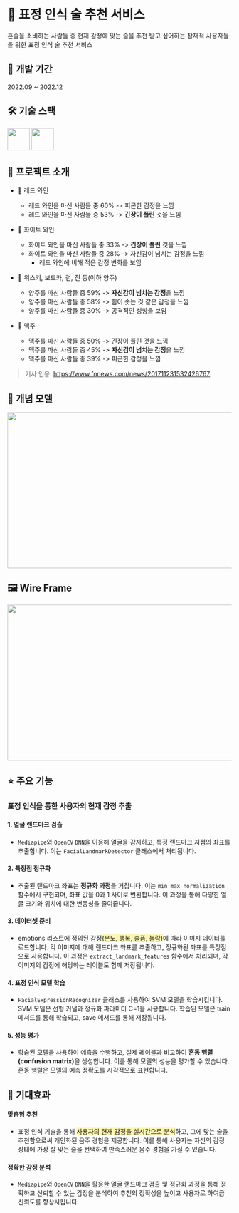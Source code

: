 # 🍹 표정 인식 술 추천 서비스

혼술을 소비하는 사람들 중 현재 감정에 맞는 술을 추천 받고 싶어하는 잠재적 사용자들을 위한 표정 인식 술 추천 서비스

## 📆 개발 기간

2022.09 ~ 2022.12

## 🛠️ 기술 스택

<img
  src="https://ifh.cc/g/V6JX9w.png"
  width="50"
  height="50"
/>
<img
  src="https://ifh.cc/g/czD6xf.png"
  width="50"
  height="50"
/>

## 📝 프로젝트 소개

- 🍷 레드 와인

  - 레드 와인을 마신 사람들 중 60% -> 피곤한 감정을 느낌
  - 레드 와인을 마신 사람들 중 53% -> <strong>긴장이 풀린</strong> 것을 느낌

- 🥂 화이트 와인

  - 화이트 와인을 마신 사람들 중 33% -> <strong>긴장이 풀린</strong> 것을 느낌
  - 화이트 와인을 마신 사람들 중 28% -> 자신감이 넘치는 감정을 느낌
    - 레드 와인에 비해 적은 감정 변화를 보임

- 🥃 위스키, 보드카, 럼, 진 등(이하 양주)

  - 양주를 마신 사람들 중 59% -> <strong>자신감이 넘치는 감정</strong>을 느낌
  - 양주를 마신 사람들 중 58% -> 힘이 솟는 것 같은 감정을 느낌
  - 양주를 마신 사람들 중 30% -> 공격적인 성향을 보임

- 🍺 맥주
  - 맥주를 마신 사람들 중 50% -> 긴장이 풀린 것을 느낌
  - 맥주를 마신 사람들 중 45% -> <strong>자신감이 넘치는 감정</strong>을 느낌
  - 맥주를 마신 사람들 중 39% -> 피곤한 감정을 느낌

> 기사 인용: https://www.fnnews.com/news/201711231532426767

## 🏹 개념 모델

<img
  src="https://ifh.cc/g/BdqTjq.png"
  width="550"
  height="350"
/>

## 🖼️ Wire Frame

<img
  src="https://ifh.cc/g/BRj9qw.png"
  width="600"
  height="350"
/>

## ⭐️ 주요 기능

### 표정 인식을 통한 사용자의 현재 감정 추출

#### 1. 얼굴 랜드마크 검출

- `Mediapipe`와 `OpenCV` `DNN`을 이용해 얼굴을 감지하고, 특정 랜드마크 지점의 좌표를 추출합니다. 이는 `FacialLandmarkDetector` 클래스에서 처리됩니다.

#### 2. 특징점 정규화

- 추출된 랜드마크 좌표는 <strong>정규화 과정</strong>을 거칩니다. 이는 `min_max_normalization` 함수에서 구현되며, 좌표 값을 0과 1 사이로 변환합니다. 이 과정을 통해 다양한 얼굴 크기와 위치에 대한 변동성을 줄여줍니다.

#### 3. 데이터셋 준비

- emotions 리스트에 정의된 감정<span style = 'background-color:#fff5b1'>(분노, 행복, 슬픔, 놀람)</span>에 따라 이미지 데이터를 로드합니다. 각 이미지에 대해 랜드마크 좌표를 추출하고, 정규화된 좌표를 특징점으로 사용합니다. 이 과정은 `extract_landmark_features` 함수에서 처리되며, 각 이미지의 감정에 해당하는 레이블도 함께 저장됩니다.

#### 4. 표정 인식 모델 학습

- `FacialExpressionRecognizer` 클래스를 사용하여 SVM 모델을 학습시킵니다. SVM 모델은 선형 커널과 정규화 파라미터 C=1을 사용합니다. 학습된 모델은 train 메서드를 통해 학습되고, save 메서드를 통해 저장됩니다.

#### 5. 성능 평가

- 학습된 모델을 사용하여 예측을 수행하고, 실제 레이블과 비교하여 <strong>혼동 행렬(confusion matrix)</strong>을 생성합니다. 이를 통해 모델의 성능을 평가할 수 있습니다. 혼동 행렬은 모델의 예측 정확도를 시각적으로 표현합니다.

## 🍬 기대효과

#### 맞춤형 추천

- 표정 인식 기술을 통해 <span style = 'background-color:#fff5b1'>사용자의 현재 감정을 실시간으로 분석</span>하고, 그에 맞는 술을 추천함으로써 개인화된 음주 경험을 제공합니다. 이를 통해 사용자는 자신의 감정 상태에 가장 잘 맞는 술을 선택하여 만족스러운 음주 경험을 가질 수 있습니다.

#### 정확한 감정 분석

- `Mediapipe`와 `OpenCV` `DNN`을 활용한 얼굴 랜드마크 검출 및 정규화 과정을 통해 정확하고 신뢰할 수 있는 감정을 분석하여 추천의 정확성을 높이고 사용자로 하여금 신뢰도를 향상시킵니다.
